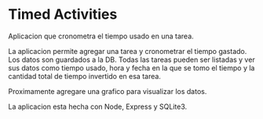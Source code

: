 # Timed Activities

Aplicacion que cronometra el tiempo usado en una tarea.

La aplicacion permite agregar una tarea y cronometrar el tiempo gastado. Los datos son guardados a la DB. Todas las tareas pueden ser listadas y ver sus datos como tiempo usado, hora y fecha en la que se tomo el tiempo y la cantidad total de tiempo invertido en esa tarea.

Proximamente agregare una grafico para visualizar los datos.

La aplicacion esta hecha con Node, Express y SQLite3.